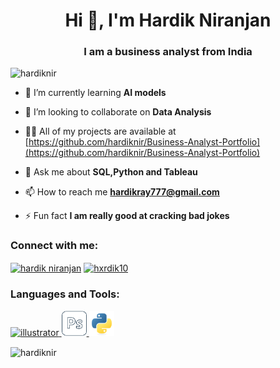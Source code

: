 <h1 align="center">Hi 👋, I'm Hardik Niranjan</h1>
<h3 align="center">I am a business analyst from India</h3>

<p align="left"> <img src="https://komarev.com/ghpvc/?username=hardiknir&label=Profile%20views&color=0e75b6&style=flat" alt="hardiknir" /> </p>

- 🌱 I’m currently learning **AI models**

- 👯 I’m looking to collaborate on **Data Analysis**

- 👨‍💻 All of my projects are available at [https://github.com/hardiknir/Business-Analyst-Portfolio](https://github.com/hardiknir/Business-Analyst-Portfolio)

- 💬 Ask me about **SQL,Python and Tableau**

- 📫 How to reach me **hardikray777@gmail.com**

- ⚡ Fun fact **I am really good at cracking bad jokes**

<h3 align="left">Connect with me:</h3>
<p align="left">
<a href="https://linkedin.com/in/hardik niranjan" target="blank"><img align="center" src="https://raw.githubusercontent.com/rahuldkjain/github-profile-readme-generator/master/src/images/icons/Social/linked-in-alt.svg" alt="hardik niranjan" height="30" width="40" /></a>
<a href="https://instagram.com/hxrdik10" target="blank"><img align="center" src="https://raw.githubusercontent.com/rahuldkjain/github-profile-readme-generator/master/src/images/icons/Social/instagram.svg" alt="hxrdik10" height="30" width="40" /></a>
</p>

<h3 align="left">Languages and Tools:</h3>
<p align="left"> <a href="https://www.adobe.com/in/products/illustrator.html" target="_blank" rel="noreferrer"> <img src="https://www.vectorlogo.zone/logos/adobe_illustrator/adobe_illustrator-icon.svg" alt="illustrator" width="40" height="40"/> </a> <a href="https://www.photoshop.com/en" target="_blank" rel="noreferrer"> <img src="https://raw.githubusercontent.com/devicons/devicon/master/icons/photoshop/photoshop-line.svg" alt="photoshop" width="40" height="40"/> </a> <a href="https://www.python.org" target="_blank" rel="noreferrer"> <img src="https://raw.githubusercontent.com/devicons/devicon/master/icons/python/python-original.svg" alt="python" width="40" height="40"/> </a> </p>

<p><img align="center" src="https://github-readme-stats.vercel.app/api/top-langs?username=hardiknir&show_icons=true&locale=en&layout=compact" alt="hardiknir" /></p>

